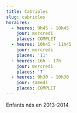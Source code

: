 ```yaml
---
title: Cabrioles
slug: cabrioles
horaires:
  - heures: 9h45 - 10h45
    jour: mercredi
    places: COMPLET
  - heures: 10h45 - 11h45
    jour: mercredi
    places: '11'
  - heures: 16h - 17h
    jour: mercredi
    places: '7'
  - heures: 9h30 - 10h30
    jour: samedi
    places: COMPLET
---
```

Enfants nés en 2013-2014
